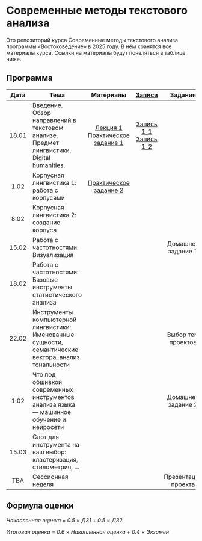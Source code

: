 # Современные методы текстового анализа

Это репозиторий курса Современные методы текстового анализа программы «Востоковедение» в 2025 году. В нём хранятся все материалы курса. Ссылки на материалы будут появляться в таблице ниже.

## Программа

|  Дата 	|   Тема	|  Материалы 	|  [Записи](https://disk.yandex.ru/d/Gebs6o0xvt59yg) 	| Задания |
|:---:	|---	|:---:	|:---:	|:---:	|
|   18.01	|   Введение. Обзор направлений в текстовом анализе. Предмет лингвистики. Digital humanities.	|    [Лекция 1](https://docs.google.com/presentation/d/18FqZLkSQLR92bHMsZxubqskf8_HCMCUQ8rWoGOEM_Xw/edit?usp=sharing)<br>[Практическое задание 1](https://github.com/alekseyst/text_analysis_2025/blob/main/Practical_1/Practical_1.md)	|  [Запись 1_1](https://disk.yandex.ru/i/8vGdxDcFmVfkrQ)<br>[Запись 1_2](https://disk.yandex.ru/i/66aGT7AdORNMLQ)  | |
|   1.02	|   Корпусная лингвистика 1: работа с корпусами	|    [Практическое задание 2](https://github.com/alekseyst/text_analysis_2025/blob/main/Practical_1/Practical_1.md)	|    | |
|   8.02	|   Корпусная лингвистика 2: создание корпуса	|    	|    | |
|   15.02	|   Работа с частотностями: Визуализация	|    	|    | Домашнее задание 1 |
|   18.02	|   Работа с частотностями: Базовые инструменты статистического анализа	|    	|    | |
|   22.02	|   Инструменты компьютерной лингвистики: Именованные сущности, семантические вектора, анализ тональности	|    	|    | Выбор тем проектов |
|   1.02	|   Что под обшивкой современных инструментов анализа языка — машинное обучение и нейросети	|    	|    | Домашнее задание 2 |
|   15.03	|   Слот для инструмента на ваш выбор: кластеризация, стилометрия, …	|    	|    |  |
|   TBA	|   Сессионная неделя	|    	|    |  Презентация проекта  |


## Формула оценки

_Накопленная оценка_ = _0.5_ $\times$ _ДЗ1_ + _0.5_ $\times$ _ДЗ2_

_Итоговая оценка_ = _0.6_ $\times$ _Накопленная оценка_ + _0.4_ $\times$ _Экзамен_
